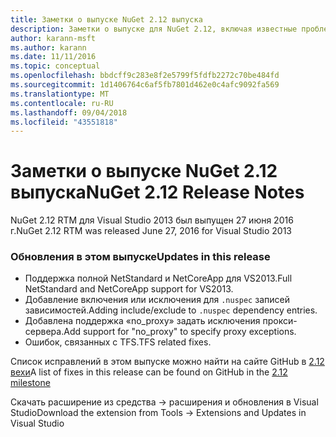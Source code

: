 ```yaml
---
title: Заметки о выпуске NuGet 2.12 выпуска
description: Заметки о выпуске для NuGet 2.12, включая известные проблемы, исправления ошибок, добавленные функции и запросы на изменение структуры.
author: karann-msft
ms.author: karann
ms.date: 11/11/2016
ms.topic: conceptual
ms.openlocfilehash: bbdcff9c283e8f2e5799f5fdfb2272c70be484fd
ms.sourcegitcommit: 1d1406764c6af5fb7801d462e0c4afc9092fa569
ms.translationtype: MT
ms.contentlocale: ru-RU
ms.lasthandoff: 09/04/2018
ms.locfileid: "43551818"
---
```

# <a name="nuget-212-release-notes"></a><span data-ttu-id="38b24-103">Заметки о выпуске NuGet 2.12 выпуска</span><span class="sxs-lookup"><span data-stu-id="38b24-103">NuGet 2.12 Release Notes</span></span>

<span data-ttu-id="38b24-104">NuGet 2.12 RTM для Visual Studio 2013 был выпущен 27 июня 2016 г.</span><span class="sxs-lookup"><span data-stu-id="38b24-104">NuGet 2.12 RTM was released June 27, 2016 for Visual Studio 2013</span></span>

### <a name="updates-in-this-release"></a><span data-ttu-id="38b24-105">Обновления в этом выпуске</span><span class="sxs-lookup"><span data-stu-id="38b24-105">Updates in this release</span></span>

* <span data-ttu-id="38b24-106">Поддержка полной NetStandard и NetCoreApp для VS2013.</span><span class="sxs-lookup"><span data-stu-id="38b24-106">Full NetStandard  and NetCoreApp support for VS2013.</span></span>
* <span data-ttu-id="38b24-107">Добавление включения или исключения для `.nuspec` записей зависимостей.</span><span class="sxs-lookup"><span data-stu-id="38b24-107">Adding include/exclude to `.nuspec` dependency entries.</span></span>
* <span data-ttu-id="38b24-108">Добавлена поддержка «no_proxy» задать исключения прокси-сервера.</span><span class="sxs-lookup"><span data-stu-id="38b24-108">Add support for "no_proxy" to specify proxy exceptions.</span></span>
* <span data-ttu-id="38b24-109">Ошибок, связанных с TFS.</span><span class="sxs-lookup"><span data-stu-id="38b24-109">TFS related fixes.</span></span>

<span data-ttu-id="38b24-110">Список исправлений в этом выпуске можно найти на сайте GitHub в [2.12 вехи](https://github.com/NuGet/Home/issues?q=milestone%3A2.12+is%3Aclosed)</span><span class="sxs-lookup"><span data-stu-id="38b24-110">A list of fixes in this release can be found on GitHub in the [2.12 milestone](https://github.com/NuGet/Home/issues?q=milestone%3A2.12+is%3Aclosed)</span></span>

<span data-ttu-id="38b24-111">Скачать расширение из средства -> расширения и обновления в Visual Studio</span><span class="sxs-lookup"><span data-stu-id="38b24-111">Download the extension from Tools -> Extensions and Updates in Visual Studio</span></span>
